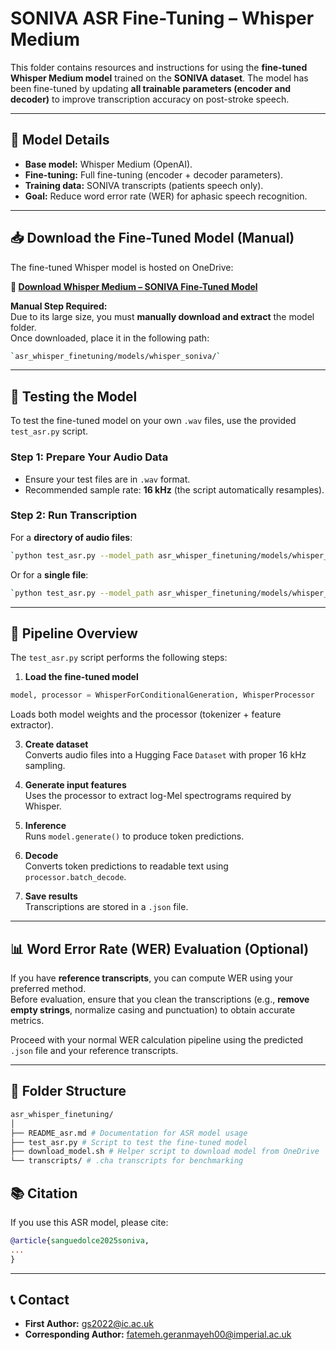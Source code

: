# SONIVA ASR Fine-Tuning – Whisper Medium

This folder contains resources and instructions for using the **fine-tuned Whisper Medium model** trained on the **SONIVA dataset**. The model has been fine-tuned by updating **all trainable parameters (encoder and decoder)** to improve transcription accuracy on post-stroke speech.

---

## 📄 Model Details
- **Base model:** Whisper Medium (OpenAI).
- **Fine-tuning:** Full fine-tuning (encoder + decoder parameters).
- **Training data:** SONIVA transcripts (patients speech only).
- **Goal:** Reduce word error rate (WER) for aphasic speech recognition.

---

## 📥 Download the Fine-Tuned Model (Manual)
The fine-tuned Whisper model is hosted on OneDrive:

**🔗 [Download Whisper Medium – SONIVA Fine-Tuned Model](https://drive.google.com/drive/folders/1lqyKebne8jIBaTeD9MjTh6M2Kf5hsbVW?usp=sharing)**

**Manual Step Required:**  
Due to its large size, you must **manually download and extract** the model folder.  
Once downloaded, place it in the following path:  
```bash
`asr_whisper_finetuning/models/whisper_soniva/`
```
---

## 🚀 Testing the Model
To test the fine-tuned model on your own `.wav` files, use the provided `test_asr.py` script.

### **Step 1: Prepare Your Audio Data**
- Ensure your test files are in `.wav` format.
- Recommended sample rate: **16 kHz** (the script automatically resamples).

### **Step 2: Run Transcription**
For a **directory of audio files**:
```bash
`python test_asr.py --model_path asr_whisper_finetuning/models/whisper_soniva --audio_dir path/to/wavs/ --output_file my_transcriptions.json`
```

Or for a **single file**:
```bash
`python test_asr.py --model_path asr_whisper_finetuning/models/whisper_soniva --audio_path sample.wav`
```
---

## 🧩 Pipeline Overview
The `test_asr.py` script performs the following steps:

1. **Load the fine-tuned model**  
```python
model, processor = WhisperForConditionalGeneration, WhisperProcessor
```
   Loads both model weights and the processor (tokenizer + feature extractor).

3. **Create dataset**  
   Converts audio files into a Hugging Face `Dataset` with proper 16 kHz sampling.

4. **Generate input features**  
   Uses the processor to extract log-Mel spectrograms required by Whisper.

5. **Inference**  
   Runs `model.generate()` to produce token predictions.

6. **Decode**  
   Converts token predictions to readable text using `processor.batch_decode`.

7. **Save results**  
   Transcriptions are stored in a `.json` file.

---
## 📊 Word Error Rate (WER) Evaluation (Optional)
If you have **reference transcripts**, you can compute WER using your preferred method.  
Before evaluation, ensure that you clean the transcriptions (e.g., **remove empty strings**, normalize casing and punctuation) to obtain accurate metrics.

Proceed with your normal WER calculation pipeline using the predicted `.json` file and your reference transcripts.

---

## 📂 Folder Structure
```bash
asr_whisper_finetuning/
│
├── README_asr.md # Documentation for ASR model usage
├── test_asr.py # Script to test the fine-tuned model
├── download_model.sh # Helper script to download model from OneDrive
└── transcripts/ # .cha transcripts for benchmarking
```

## 📚 Citation
If you use this ASR model, please cite:
```bibtex
@article{sanguedolce2025soniva,
...
}
```
---

## 📞 Contact
- **First Author:** gs2022@ic.ac.uk  
- **Corresponding Author:** fatemeh.geranmayeh00@imperial.ac.uk
